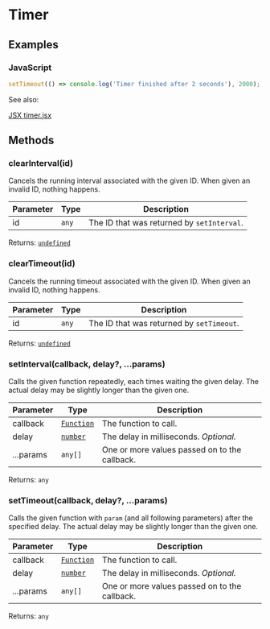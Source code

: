 ---
---
# Timer

## Examples
### JavaScript


```js
setTimeout(() => console.log('Timer finished after 2 seconds'), 2000);
```


See also:
  
[<span class='language jsx'>JSX</span> timer.jsx](https://playground.tabris.com/?gitref=v3.5.0&snippet=timer.jsx)

## Methods

### clearInterval(id)



Cancels the running interval associated with the given ID. When given an invalid ID, nothing happens.


Parameter|Type|Description
-|-|-
id | <code style="white-space: nowrap"><a title="Literally any JavaScript value">any</a></code> | The ID that was returned by `setInterval`.


Returns: <code style="white-space: nowrap"><a href="https://developer.mozilla.org/en-US/docs/Web/JavaScript/Data_structures#Undefined_type" title="View &quot;undefined&quot; on MDN">undefined</a></code>

### clearTimeout(id)



Cancels the running timeout associated with the given ID. When given an invalid ID, nothing happens.


Parameter|Type|Description
-|-|-
id | <code style="white-space: nowrap"><a title="Literally any JavaScript value">any</a></code> | The ID that was returned by `setTimeout`.


Returns: <code style="white-space: nowrap"><a href="https://developer.mozilla.org/en-US/docs/Web/JavaScript/Data_structures#Undefined_type" title="View &quot;undefined&quot; on MDN">undefined</a></code>

### setInterval(callback, delay?, ...params)



Calls the given function repeatedly, each times waiting the given delay. The actual delay may be slightly longer than the given one.


Parameter|Type|Description
-|-|-
callback | <code style="white-space: nowrap"><a href="https://developer.mozilla.org/en-US/docs/Web/JavaScript/Reference/Global_Objects/Function" title="View &quot;Function&quot; on MDN">Function</a></code> | The function to call.
delay | <code style="white-space: nowrap"><a href="https://developer.mozilla.org/en-US/docs/Web/JavaScript/Data_structures#Number_type" title="View &quot;number&quot; on MDN">number</a></code> | The delay in milliseconds. *Optional.*
...params | <code style="white-space: nowrap"><a title="Literally any JavaScript value">any</a>[]</code> | One or more values passed on to the callback.


Returns: <code style="white-space: nowrap"><a title="Literally any JavaScript value">any</a></code>

### setTimeout(callback, delay?, ...params)



Calls the given function with `param` (and all following parameters) after the specified delay. The actual delay may be slightly longer than the given one.


Parameter|Type|Description
-|-|-
callback | <code style="white-space: nowrap"><a href="https://developer.mozilla.org/en-US/docs/Web/JavaScript/Reference/Global_Objects/Function" title="View &quot;Function&quot; on MDN">Function</a></code> | The function to call.
delay | <code style="white-space: nowrap"><a href="https://developer.mozilla.org/en-US/docs/Web/JavaScript/Data_structures#Number_type" title="View &quot;number&quot; on MDN">number</a></code> | The delay in milliseconds. *Optional.*
...params | <code style="white-space: nowrap"><a title="Literally any JavaScript value">any</a>[]</code> | One or more values passed on to the callback.


Returns: <code style="white-space: nowrap"><a title="Literally any JavaScript value">any</a></code>

